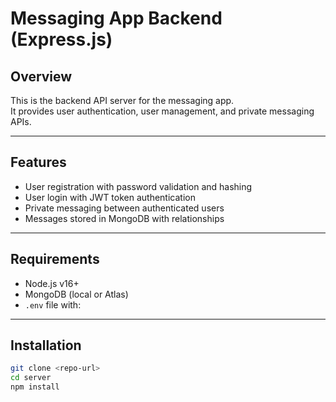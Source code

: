 # Messaging App Backend (Express.js)

## Overview
This is the backend API server for the messaging app.  
It provides user authentication, user management, and private messaging APIs.

---

## Features
- User registration with password validation and hashing  
- User login with JWT token authentication  
- Private messaging between authenticated users  
- Messages stored in MongoDB with relationships  

---

## Requirements
- Node.js v16+  
- MongoDB (local or Atlas)  
- `.env` file with:


---

## Installation

```bash
git clone <repo-url>
cd server
npm install
